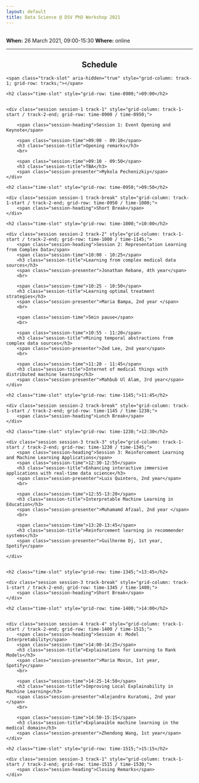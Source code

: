 ```yaml
---
layout: default
title: Data Science @ DSV PhD Workshop 2021
---
```

<br>
<span class="session-heading"><strong>When:</strong> 26 March 2021, 09:00-15:30</span>
<span class="session-heading"><strong>Where:</strong> online</span>

<hr>
<h2 align="center"><strong>Schedule</strong></h2>

<div class="schedule" aria-labelledby="schedule-heading">

    <span class="track-slot" aria-hidden="true" style="grid-column: track-1; grid-row: tracks;"></span>
    
    <h2 class="time-slot" style="grid-row: time-0900;">09:00</h2>
        
    
    <div class="session session-1 track-1" style="grid-column: track-1-start / track-2-end; grid-row: time-0900 / time-0950;">
        
        <span class="session-heading">Session 1: Event Opening and Keynote</span>
        
        <span class="session-time">09:00 - 09:10</span>
        <h3 class="session-title">Opening remarks</h3>
        <br>
        
        <span class="session-time">09:10 - 09:50</span>
        <h3 class="session-title">TBA</h3>
        <span class="session-presenter">Mykola Pechenizkiy</span>
    </div>
    
    <h2 class="time-slot" style="grid-row: time-0950;">09:50</h2>

    <div class="session session-1 track-break" style="grid-column: track-1-start / track-2-end; grid-row: time-0950 / time-1000;">
        <span class="session-heading">Short Break</span>
    </div>
    
    <h2 class="time-slot" style="grid-row: time-1000;">10:00</h2>

    <div class="session session-2 track-2" style="grid-column: track-1-start / track-2-end; grid-row: time-1000 / time-1145;">
        <span class="session-heading">Session 2: Representation Learning from Complex Data</span>
        <span class="session-time">10:00 - 10:25</span>
        <h3 class="session-title">Learning from complex medical data sources</h3>
        <span class="session-presenter">Jonathan Rebane, 4th year</span>
        <br>
        
        <span class="session-time">10:25 - 10:50</span>
        <h3 class="session-title">Learning optimal treatment strategies</h3>
        <span class="session-presenter">Maria Bampa, 2nd year </span>
        <br>
        
        <span class="session-time">5min pause</span>
        <br>
        
        <span class="session-time">10:55 - 11:20</span>
        <h3 class="session-title">Mining temporal abstractions from complex data sources</h3>
        <span class="session-presenter">Zed Lee, 2nd year</span>
        <br>
        
        <span class="session-time">11:20 - 11:45</span>
        <h3 class="session-title">Internet of medical things with distributed machine learning</h3>
        <span class="session-presenter">Mahbub Ul Alam, 3rd year</span>
    </div>
    
    <h2 class="time-slot" style="grid-row: time-1145;">11:45</h2>
    
    <div class="session session-2 track-break" style="grid-column: track-1-start / track-2-end; grid-row: time-1145 / time-1230;">
        <span class="session-heading">Lunch Break</span>
    </div>
    
    <h2 class="time-slot" style="grid-row: time-1230;">12:30</h2>
    
    <div class="session session-3 track-3" style="grid-column: track-1-start / track-2-end; grid-row: time-1230 / time-1345;">
        <span class="session-heading">Session 3: Reinforcement Learning and Machine Learning Applications</span>
        <span class="session-time">12:30-12:55</span>
        <h3 class="session-title">Enhancing interactive immersive applications with real-time data science</h3>
        <span class="session-presenter">Luis Quintero, 2nd year</span>
        <br>
        
        <span class="session-time">12:55-13:20</span>
        <h3 class="session-title">Interpretable Machine Learning in Education</h3>
        <span class="session-presenter">Muhamamd Afzaal, 2nd year </span>
        <br>
        
        <span class="session-time">13:20-13:45</span>
        <h3 class="session-title">Reinforcement learning in recommender systems</h3>
        <span class="session-presenter">Guilherme Dj, 1st year, Spotify</span>
        
    </div>
    
    
    <h2 class="time-slot" style="grid-row: time-1345;">13:45</h2>
    
    <div class="session session-3 track-break" style="grid-column: track-1-start / track-2-end; grid-row: time-1345 / time-1400;">
        <span class="session-heading">Short Break</span>
    </div>
    
    <h2 class="time-slot" style="grid-row: time-1400;">14:00</h2>
    
    
    <div class="session session-4 track-4" style="grid-column: track-1-start / track-2-end; grid-row: time-1400 / time-1515;">
        <span class="session-heading">Session 4: Model Interpretability</span>
        <span class="session-time">14:00-14:25</span>
        <h3 class="session-title">Explainations for Learning to Rank Models</h3>
        <span class="session-presenter">Maria Movin, 1st year, Spotify</span>
        <br>
        
        <span class="session-time">14:25-14:50</span>
        <h3 class="session-title">Improving Local Explainability in Machine Learning</h3>
        <span class="session-presenter">Alejandro Kuratomi, 2nd year </span>
        <br>
        
        <span class="session-time">14:50-15:15</span>
        <h3 class="session-title">Explanaible machine learning in the medical domain</h3>
        <span class="session-presenter">Zhendong Wang, 1st year</span>
    </div>
    
    <h2 class="time-slot" style="grid-row: time-1515;">15:15</h2>
    
    <div class="session session-3 track-1" style="grid-column: track-1-start / track-2-end; grid-row: time-1515 / time-1530;">
        <span class="session-heading">Closing Remarks</span>
    </div>
    
